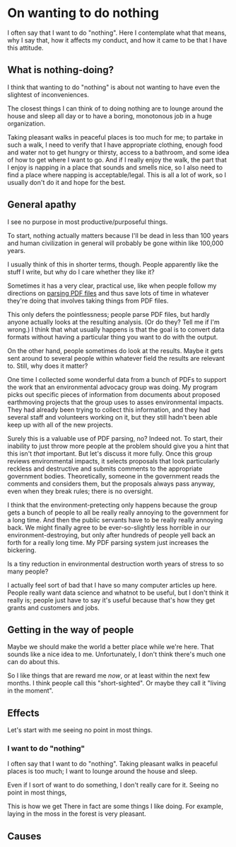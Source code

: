# On wanting to do nothing
I often say that I want to do "nothing". Here I contemplate what that
means, why I say that, how it affects my conduct, and how it came to be
that I have this attitude.

## What is nothing-doing?
I think that wanting to do "nothing" is about not wanting to have even
the slightest of inconveniences.

The closest things I can think of to doing nothing are to lounge around
the house and sleep all day or to have a boring, monotonous job in a huge
organization.

Taking pleasant walks in peaceful places is too much for me; to partake
in such a walk, I need to verify that I have appropriate clothing, enough
food and water not to get hungry or thirsty, access to a bathroom, and
some idea of how to get where I want to go. And if I really enjoy the walk,
the part that I enjoy is napping in a place that sounds and smells nice,
so I also need to find a place where napping is acceptable/legal. This is
all a lot of work, so I usually don't do it and hope for the best.

## General apathy
I see no purpose in most productive/purposeful things.

To start, nothing actually matters because I'll be dead in less than 100
years and human civilization in general will probably be gone within like
100,000 years. 

I usually think of this in shorter terms, though. People apparently
like the stuff I write, but why do I care whether they like it?

Sometimes it has a very clear, practical use, like when people follow
my directions on [parsing PDF files](/!/parsing-pdfs/) and thus save
lots of time in whatever they're doing that involves taking things
from PDF files.

This only defers the pointlessness; people parse PDF files, but hardly
anyone actually looks at the resulting analysis. (Or do they? Tell me
if I'm wrong.) I think that what usually happens is that the goal is
to convert data formats without having a particular thing you want to
do with the output.

On the other hand, people sometimes do look at the results. Maybe it
gets sent around to several people within whatever field the results
are relevant to. Still, why does it matter?

One time I collected some wonderful data from a bunch of PDFs to
support the work that an environmental advocacy group was doing.
My program picks out specific pieces of information from documents
about proposed earthmoving projects that the group uses to asses
environmental impacts. They had already been trying to collect this
information, and they had several staff and volunteers working on it,
but they still hadn't been able keep up with all of the new projects.

Surely this is a valuable use of PDF parsing, no? Indeed not. To start,
their inability to just throw more people at the problem should give
you a hint that this isn't *that* important. But let's discuss it more
fully. Once this group reviews environmental impacts, it selects
proposals that look particularly reckless and destructive and submits
comments to the appropriate government bodies. Theoretically, someone
in the government reads the comments and considers them, but the
proposals always pass anyway, even when they break rules; there is no
oversight.

I think that the environment-pretecting only happens because the group
gets a bunch of people to all be really really annoying to the government
for a long time. And then the public servants have to be really really
annoying back. We might finally agree to be ever-so-slightly less
horrible in our environment-destroying, but only after hundreds of people
yell back an forth for a really long time. My PDF parsing system just
increases the bickering.

Is a tiny reduction in environmental destruction worth years of stress
to so many people?

I actually feel sort of bad that I have so many computer articles up
here. People really want data science and whatnot to be useful, but I
don't think it really is; people just have to say it's useful because
that's how they get grants and customers and jobs.


## Getting in the way of people


Maybe we should make the world a better place while we're here. That
sounds like a nice idea to me. Unfortunately, I don't think there's much
one can do about this.

So I like things that are reward me *now*, or at least within the next few
months. I think people call this "short-sighted". Or maybe they call it
"living in the moment".


## Effects
Let's start with me seeing no point in most things.


### I want to do "nothing"
I often say that I want to do "nothing". Taking pleasant walks in peaceful
places is too much; I want to lounge around the house and sleep.

Even if I sort of want to do something, I don't really care for it.
Seeing no point in most things,




This is how we get There in fact are
some things I like doing. For example, laying in the moss in the forest
is very pleasant.


## Causes
